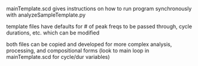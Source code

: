 mainTemplate.scd gives instructions on how to run program synchronously with analyzeSampleTemplate.py

template files have defaults for # of peak freqs to be passed through, cycle durations, etc. which can be modified

both files can be copied and developed for more complex analysis, processing, and compositional forms (look to main loop in mainTemplate.scd for cycle/dur variables)
